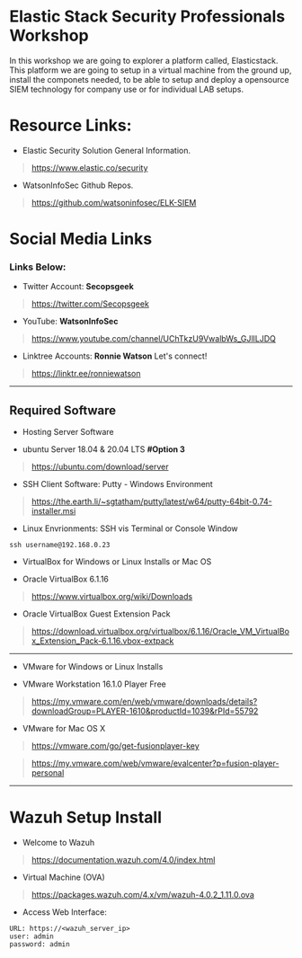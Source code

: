 # Elastic Stack Security Professionals Workshop

In this workshop we are going to explorer a platform called, Elasticstack. This platform we are going to setup in a virtual machine from the ground up, install the componets needed, to be able to setup and deploy a opensource SIEM technology for company use or for individual LAB setups.

# Resource Links:

- Elastic Security Solution General Information.

> https://www.elastic.co/security

- WatsonInfoSec Github Repos.
> https://github.com/watsoninfosec/ELK-SIEM

# Social Media Links
### Links Below:

- Twitter Account: **Secopsgeek** 
> https://twitter.com/Secopsgeek

- YouTube: **WatsonInfoSec**

> https://www.youtube.com/channel/UChTkzU9VwalbWs_GJlILJDQ

- Linktree Accounts: **Ronnie Watson** Let's connect!

> https://linktr.ee/ronniewatson

-----------------------

## Required Software


- Hosting Server Software 

- ubuntu Server 18.04 & 20.04 LTS **#Option 3**

> https://ubuntu.com/download/server

- SSH Client Software: Putty - Windows Environment

> https://the.earth.li/~sgtatham/putty/latest/w64/putty-64bit-0.74-installer.msi

- Linux Envrionments: SSH vis Terminal or Console Window

~~~
ssh username@192.168.0.23 
~~~

- VirtualBox for Windows or Linux Installs or Mac OS

- Oracle VirtualBox 6.1.16 
> https://www.virtualbox.org/wiki/Downloads

- Oracle VirtualBox Guest Extension Pack 
> https://download.virtualbox.org/virtualbox/6.1.16/Oracle_VM_VirtualBox_Extension_Pack-6.1.16.vbox-extpack

-----------------------
- VMware for Windows or Linux Installs

- VMware Workstation 16.1.0 Player Free 
> https://my.vmware.com/en/web/vmware/downloads/details?downloadGroup=PLAYER-1610&productId=1039&rPId=55792

- VMware for Mac OS X

> https://vmware.com/go/get-fusionplayer-key

> https://my.vmware.com/web/vmware/evalcenter?p=fusion-player-personal
-----------------------

# Wazuh Setup Install

- Welcome to Wazuh
> https://documentation.wazuh.com/4.0/index.html

- Virtual Machine (OVA)
> https://packages.wazuh.com/4.x/vm/wazuh-4.0.2_1.11.0.ova

- Access Web Interface:

~~~
URL: https://<wazuh_server_ip>
user: admin
password: admin
~~~